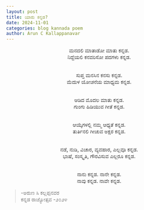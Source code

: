 ```yaml
---
layout: post
title: ಯಾರು ಕನ್ನಡ?
date: 2024-11-01
categories: blog kannada poem
author: Arun C Kallappanavar
---
```

<center>
ಮನದಲಿ ಮಾತಾಡೋ ಮಾತು ಕನ್ನಡ.<br>
ನಿದ್ದೆಯಲಿ ಕನವರಿಸೋ ಪದಗಳು ಕನ್ನಡ.<br><br>

ಸುಪ್ತ ಮನಸಿನ ಕನಸು ಕನ್ನಡ.<br>
ಮೆದುಳ ಯೋಚನೆಯ ಮಾಧ್ಯಮ ಕನ್ನಡ.<br><br>

ಆಡಿದ ಮೊದಲ ಮಾತು ಕನ್ನಡ.<br>
ಗುಂಗು ಹಿಡಿಯುವ ಗೀತೆ ಕನ್ನಡ.<br><br>

ಆಯ್ಕೆಗಳಲ್ಲಿ ನಮ್ಮ ಆಧ್ಯತೆ ಕನ್ನಡ.<br>
ತುರ್ತಿನಲಿ ಗೀಚುವ ಅಕ್ಷರ ಕನ್ನಡ.<br><br>

ನಡೆ, ನುಡಿ, ವಿಚಾರ, ವ್ಯವಹಾರ, ಎಲ್ಲವೂ ಕನ್ನಡ.<br>
ಭಾಷೆ, ಸಂಸ್ಕೃತಿ, ಗೌರವಿಸುವ ಎಲ್ಲರೂ ಕನ್ನಡ.<br><br>

ನಾನು ಕನ್ನಡ. ನಾನೇ ಕನ್ನಡ.<br>
ನಾವು ಕನ್ನಡ. ನಾವೇ ಕನ್ನಡ.<br>
</center>

>-ಅರುಣ ಸಿ ಕಲ್ಲಪ್ಪನವರ<br>
ಕನ್ನಡ ರಾಜ್ಯೋತ್ಸವ -೨೦೨೪